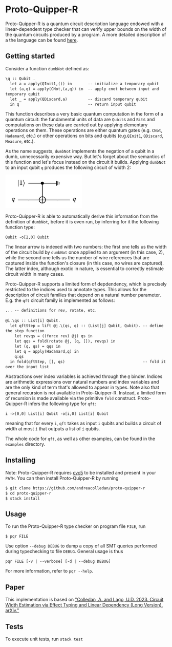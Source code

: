 # Proto-Quipper-R
Proto-Quipper-R is a quantum circuit description language endowed with a linear-dependent type checker that can verify upper bounds on the width of the quantum circuits produced by a program. A more detailed description of a the language can be found [here](src/Lang/Unified/README.md).

## Getting started

Consider a function `dumbNot` defined as:
```
\q :: Qubit .
  let a = apply(QInit1,()) in       -- initialize a temporary qubit
  let (a,q) = apply(CNot,(a,q)) in  -- apply cnot between input and temporary qubit
  let _ = apply(QDiscard,a)         -- discard temporary qubit
  in q                              -- return input qubit
```
This function describes a very basic quantum computation in the form of a quantum circuit: the fundamental units of data are `Qubit`s and `Bit`s and computations on these data are carried out by applying elementary operations on them. These operations are either quantum gates (e.g. `CNot`, `Hadamard`, etc.) or other operations on bits and qubits (e.g.`QInit1`, `QDiscard`, `Measure`, etc.).

As the name suggests, `dumbNot` implements the negation of a qubit in a dumb, unnecessarily expensive way. But let's forget about the semantics of this function and let's focus instead on the circuit it builds. Applying `dumbNot` to an input qubit `q` produces the following circuit of width 2:

![](dumbnot-circuit.png)

Proto-Quipper-R is able to automatically derive this information from the definition of `dumbNot`, before it is even run, by inferring for it the following function type:
```
Qubit -o[2,0] Qubit
```
The linear arrow is indexed with two numbers: the first one tells us the width of the circuit build by `dumbNot` once applied to an argument (in this case, 2), while the second one tells us the number of wire references that are captured inside the function's closure (in this case, no wires are captured). The latter index, although exotic in nature, is essential to correctly estimate circuit width in many cases.

Proto-Quipper-R supports a limited form of depdendency, which is precisely restricted to the indices used to annotate types. This allows for the description of circuit families that depend on a natural number parameter. E.g. the `qft` circuit family is implemented as follows:
```
... -- definitions for rev, rotate, etc.

@i.\qs :: List[i] Qubit.
  let qftStep = lift @j.\(qs, q) :: (List[j] Qubit, Qubit). -- define the step function
    let revqs = ((force rev) @j) qs in
    let qqs = fold(rotate @j, (q, []), revqs) in
    let (q, qs) = qqs in
    let q = apply(Hadamard,q) in
    q:qs
  in fold(qftStep, [], qs)                                  -- fold it over the input list
```
Abstractions over index variables is achieved through the `@` binder. Indices are arithmetic expressions over natural numbers and index variables and are the only kind of term that's allowed to appear in types. Note also that general recursion is not available in Proto-Quipper-R. Instead, a limited form of recursion is made available via the primitive `fold` construct. Proto-Quipper-R infers the following type for `qft`:
```
i ->[0,0] List[i] Qubit -o[i,0] List[i] Qubit
```
meaning that for every `i`, `qft` takes as input `i` qubits and builds a circuit of width at most `i` that outputs a list of `i` qubits.

The whole code for `qft`, as well as other examples, can be found in the `examples` directory. 

## Installing
Note: Proto-Quipper-R requires [cvc5](https://cvc5.github.io) to be installed and present in your `PATH`.
You can then install Proto-Quipper-R by running

```
$ git clone https://github.com/andreacolledan/proto-quipper-r
$ cd proto-quipper-r
$ stack install
```

## Usage
To run the Proto-Quipper-R type checker on program file `FILE`, run
```
$ pqr FILE
```
Use option `--debug DEBUG` to dump a copy of all SMT queries performed during typechecking to file `DEBUG`. General usage is thus
```
pqr FILE [-v | --verbose] [-d | --debug DEBUG]
```
For more information, refer to `pqr --help`.

## Paper
This implementation is based on ["Colledan, A. and Lago, U.D. 2023. Circuit Width Estimation via Effect Typing and Linear Dependency (Long Version). arXiv."](https://doi.org/10.48550/arXiv.2310.19096)

## Tests
To execute unit tests, run `stack test`